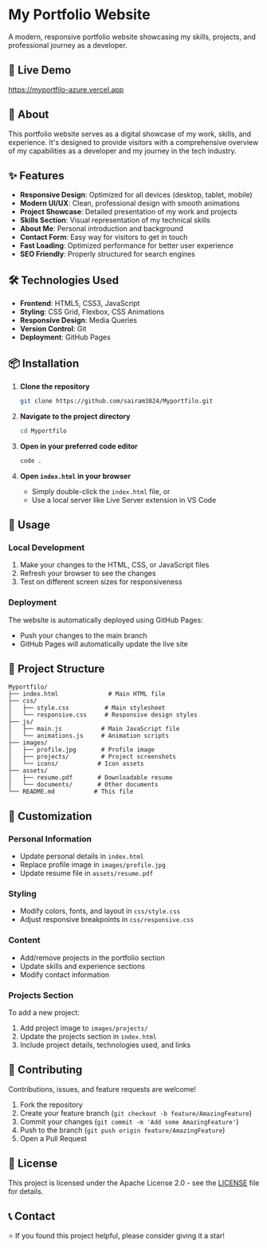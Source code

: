 # My Portfolio Website

A modern, responsive portfolio website showcasing my skills, projects, and professional journey as a developer.

## 🚀 Live Demo

https://myportfilo-azure.vercel.app

## 🎯 About

This portfolio website serves as a digital showcase of my work, skills, and experience. It's designed to provide visitors with a comprehensive overview of my capabilities as a developer and my journey in the tech industry.

## ✨ Features

- **Responsive Design**: Optimized for all devices (desktop, tablet, mobile)
- **Modern UI/UX**: Clean, professional design with smooth animations
- **Project Showcase**: Detailed presentation of my work and projects
- **Skills Section**: Visual representation of my technical skills
- **About Me**: Personal introduction and background
- **Contact Form**: Easy way for visitors to get in touch
- **Fast Loading**: Optimized performance for better user experience
- **SEO Friendly**: Properly structured for search engines

## 🛠️ Technologies Used

- **Frontend**: HTML5, CSS3, JavaScript
- **Styling**: CSS Grid, Flexbox, CSS Animations
- **Responsive Design**: Media Queries
- **Version Control**: Git
- **Deployment**: GitHub Pages

## 📦 Installation

1. **Clone the repository**
   ```bash
   git clone https://github.com/sairam3824/Myportfilo.git
   ```

2. **Navigate to the project directory**
   ```bash
   cd Myportfilo
   ```

3. **Open in your preferred code editor**
   ```bash
   code .
   ```

4. **Open `index.html` in your browser**
   - Simply double-click the `index.html` file, or
   - Use a local server like Live Server extension in VS Code

## 🚀 Usage

### Local Development

1. Make your changes to the HTML, CSS, or JavaScript files
2. Refresh your browser to see the changes
3. Test on different screen sizes for responsiveness

### Deployment

The website is automatically deployed using GitHub Pages:
- Push your changes to the main branch
- GitHub Pages will automatically update the live site

## 📁 Project Structure

```
Myportfilo/
├── index.html              # Main HTML file
├── css/
│   ├── style.css          # Main stylesheet
│   └── responsive.css     # Responsive design styles
├── js/
│   ├── main.js           # Main JavaScript file
│   └── animations.js     # Animation scripts
├── images/
│   ├── profile.jpg       # Profile image
│   ├── projects/         # Project screenshots
│   └── icons/           # Icon assets
├── assets/
│   ├── resume.pdf       # Downloadable resume
│   └── documents/       # Other documents
└── README.md           # This file
```

## 🎨 Customization

### Personal Information
- Update personal details in `index.html`
- Replace profile image in `images/profile.jpg`
- Update resume file in `assets/resume.pdf`

### Styling
- Modify colors, fonts, and layout in `css/style.css`
- Adjust responsive breakpoints in `css/responsive.css`

### Content
- Add/remove projects in the portfolio section
- Update skills and experience sections
- Modify contact information

### Projects Section
To add a new project:
1. Add project image to `images/projects/`
2. Update the projects section in `index.html`
3. Include project details, technologies used, and links

## 🤝 Contributing

Contributions, issues, and feature requests are welcome!

1. Fork the repository
2. Create your feature branch (`git checkout -b feature/AmazingFeature`)
3. Commit your changes (`git commit -m 'Add some AmazingFeature'`)
4. Push to the branch (`git push origin feature/AmazingFeature`)
5. Open a Pull Request

## 📄 License

This project is licensed under the Apache License 2.0 - see the [LICENSE](LICENSE) file for details.

## 📞 Contact


⭐ If you found this project helpful, please consider giving it a star!
